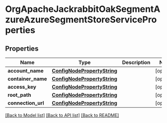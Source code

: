 # OrgApacheJackrabbitOakSegmentAzureAzureSegmentStoreServiceProperties

## Properties
Name | Type | Description | Notes
------------ | ------------- | ------------- | -------------
**account_name** | [**ConfigNodePropertyString**](ConfigNodePropertyString.md) |  | [optional] 
**container_name** | [**ConfigNodePropertyString**](ConfigNodePropertyString.md) |  | [optional] 
**access_key** | [**ConfigNodePropertyString**](ConfigNodePropertyString.md) |  | [optional] 
**root_path** | [**ConfigNodePropertyString**](ConfigNodePropertyString.md) |  | [optional] 
**connection_url** | [**ConfigNodePropertyString**](ConfigNodePropertyString.md) |  | [optional] 

[[Back to Model list]](../README.md#documentation-for-models) [[Back to API list]](../README.md#documentation-for-api-endpoints) [[Back to README]](../README.md)


